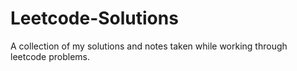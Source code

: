 # Leetcode-Solutions
A collection of my solutions and notes taken while working through leetcode problems.
